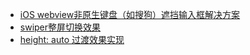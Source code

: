 * [iOS webview非原生键盘（如搜狗）遮挡输入框解决方案](ios-third-keyboard.md)
* [swiper整屏切换效果](swiper-fullpage.md)
* [height: auto 过渡效果实现](height-auto-transition.md)
